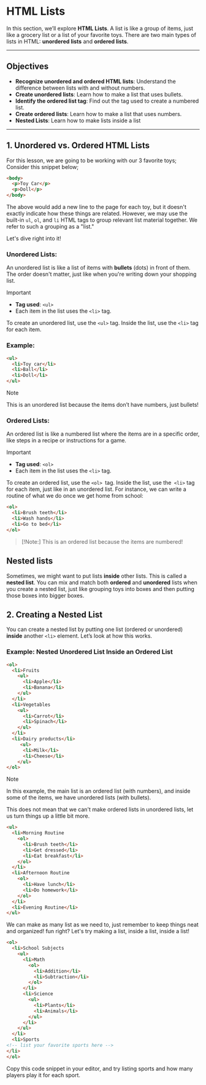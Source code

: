 # HTML Lists

In this section, we’ll explore **HTML Lists**. A list is like a group of items, just like a grocery list or a list of your favorite toys. There are two main types of lists in HTML: **unordered lists** and **ordered lists**.

---

## Objectives

- **Recognize unordered and ordered HTML lists**: Understand the difference between lists with and without numbers.
- **Create unordered lists**: Learn how to make a list that uses bullets.
- **Identify the ordered list tag**: Find out the tag used to create a numbered list.
- **Create ordered lists**: Learn how to make a list that uses numbers.
- **Nested Lists**: Learn how to make lists inside a list
---

## 1. Unordered vs. Ordered HTML Lists

For this lesson, we are going to be working with our 3 favorite toys; Consider this snippet below;
```html
<body>
  <p>Toy Car</p>
  <p>Doll</p>
</body>
```
The above would add a new line to the page for each toy, but it doesn't exactly indicate how these things are related. However, we may use the built-in `ul`, `ol`, and `li` HTML tags to group relevant list material together. We refer to such a grouping as a "list."

Let's dive right into it!

### **Unordered Lists**:
An unordered list is like a list of items with **bullets** (dots) in front of them. The order doesn't matter, just like when you're writing down your shopping list.

> [!IMPORTANT]
> - **Tag used**: `<ul>`
> - Each item in the list uses the `<li>` tag.

To create an unordered list, use the `<ul>` tag. Inside the list, use the `<li>` tag for each item.

### Example:

```html
<ul>
  <li>Toy car</li>
  <li>Ball</li>
  <li>Doll</li>
</ul>
```
> [!Note]
> This is an unordered list because the items don’t have numbers, just bullets!

### Ordered Lists:
An ordered list is like a numbered list where the items are in a specific order, like steps in a recipe or instructions for a game.

> [!IMPORTANT]
> - **Tag used**: `<ol>`
> - Each item in the list uses the `<li>` tag.

To create an ordered list, use the `<ol> `tag. Inside the list, use the` <li>` tag for each item, just like in an unordered list.
For instance, we can write a routine of what we do once we get home from school:

```html
<ol>
  <li>Brush teeth</li>
  <li>Wash hands</li>
  <li>Go to bed</li>
</ol>
```

> [!Note:]
> This is an ordered list because the items are numbered!

## Nested lists

Sometimes, we might want to put lists **inside** other lists. This is called a **nested list**. You can mix and match both **ordered** and **unordered** lists when you create a nested list, just like grouping toys into boxes and then putting those boxes into bigger boxes.

## 2. Creating a Nested List

You can create a nested list by putting one list (ordered or unordered) **inside** another `<li>` element. Let’s look at how this works.

### Example: Nested Unordered List Inside an Ordered List

```html
<ol>
  <li>Fruits
    <ul>
      <li>Apple</li>
      <li>Banana</li>
    </ul>
  </li>
  <li>Vegetables
    <ul>
      <li>Carrot</li>
      <li>Spinach</li>
    </ul>
  </li>
  <li>Dairy products</li>
     <ul>
      <li>Milk</li>
      <li>Cheese</li>
    </ul>
</ol>
```
> [!Note]
>In this example, the main list is an ordered list (with numbers), and inside some of the items, we have unordered lists (with bullets).

This does not mean that we can't make ordered lists in unordered lists, let us turn things up a little bit more.
```html
<ul>
  <li>Morning Routine
    <ol>
      <li>Brush teeth</li>
      <li>Get dressed</li>
      <li>Eat breakfast</li>
    </ol>
  </li>
  <li>Afternoon Routine
    <ol>
      <li>Have lunch</li>
      <li>Do homework</li>
    </ol>
  </li>
  <li>Evening Routine</li>
</ul>
```
We can make as many list as we need to, just remember to keep things neat and organized! fun right?
Let's try making a list, inside a list, inside a list!

```html
<ol>
  <li>School Subjects
    <ul>
      <li>Math
        <ol>
          <li>Addition</li>
          <li>Subtraction</li>
        </ol>
      </li>
      <li>Science
        <ul>
          <li>Plants</li>
          <li>Animals</li>
        </ul>
      </li>
    </ul>
  </li>
  <li>Sports
<!-- list your favorite sports here -->
</li>
</ol>
```
Copy this code snippet in your editor, and try listing sports and how many players play it for each sport.





